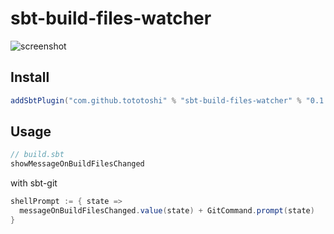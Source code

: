 # sbt-build-files-watcher

![screenshot](./screenshot.png)

## Install

```scala
addSbtPlugin("com.github.tototoshi" % "sbt-build-files-watcher" % "0.1.1")
```

## Usage

```scala
// build.sbt
showMessageOnBuildFilesChanged
```

with sbt-git
```scala
shellPrompt := { state =>
  messageOnBuildFilesChanged.value(state) + GitCommand.prompt(state)
}
```
